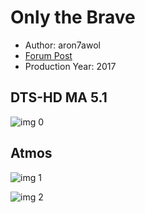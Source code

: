 # Only the Brave

* Author: aron7awol
* [Forum Post](https://www.avsforum.com/threads/bass-eq-for-filtered-movies.2995212/post-56955794)
* Production Year: 2017

## DTS-HD MA 5.1

![img 0](https://i.imgur.com/8JghmsH.jpg)

## Atmos

![img 1](https://i.imgur.com/ghCSxzb.jpg)

![img 2](https://i.imgur.com/v54F4Qk.jpg)

